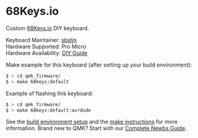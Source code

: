 # 68Keys.io

Custom [68Keys.io](https://68keys.io) DIY keyboard.

Keyboard Maintainer: [sbstjn](https://sbstjn.com)  
Hardware Supported: Pro Micro  
Hardware Availability: [DIY Guide](https://68keys.io)

Make example for this keyboard (after setting up your build environment):

```bash
$ > cd qmk_firmware/
$ > make 68keys:default
```

Example of flashing this keyboard:

```bash
$ > cd qmk_firmware/
$ > make 68keys:default:avrdude
```

See the [build environment setup](https://docs.qmk.fm/#/getting_started_build_tools) and the [make instructions](https://docs.qmk.fm/#/getting_started_make_guide) for more information. Brand new to QMK? Start with our [Complete Newbs Guide](https://docs.qmk.fm/#/newbs).
